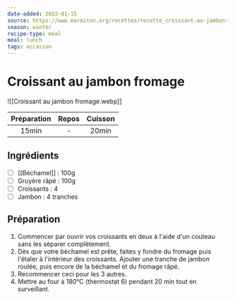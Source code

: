 ```yaml
---
date-added: 2022-01-15
source: https://www.marmiton.org/recettes/recette_croissant-au-jambon-fromage_71950.aspx
season: winter
recipe-type: meal
meal: lunch
tags: occasion
---
```


# Croissant au jambon fromage

![[Croissant au jambon fromage.webp]]

| Préparation | Repos | Cuisson |
|:-----------:|:-----:|:-------:|
|    15min    |   -   |  20min  |

## Ingrédients

- [ ] [[Béchamel]] : 100g
- [ ] Gruyère râpé : 100g
- [ ] Croissants : 4
- [ ] Jambon : 4 tranches

## Préparation

1. Commencer par ouvrir vos croissants en deux à l'aide d'un couteau sans les séparer complètement.
2. Dès que votre béchamel est prête, faites y fondre du fromage puis l'étaler à l'intérieur des croissants. Ajouter une tranche de jambon roulée, puis encore de la béchamel et du fromage râpé.
3. Recommencer ceci pour les 3 autres.
4. Mettre au four à 180°C (thermostat 6) pendant 20 min tout en surveillant.
